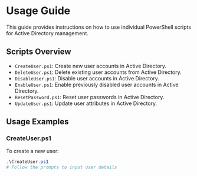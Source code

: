 # Usage Guide

This guide provides instructions on how to use individual PowerShell scripts for Active Directory management.

## Scripts Overview

- `CreateUser.ps1`: Create new user accounts in Active Directory.
- `DeleteUser.ps1`: Delete existing user accounts from Active Directory.
- `DisableUser.ps1`: Disable user accounts in Active Directory.
- `EnableUser.ps1`: Enable previously disabled user accounts in Active Directory.
- `ResetPassword.ps1`: Reset user passwords in Active Directory.
- `UpdateUser.ps1`: Update user attributes in Active Directory.

## Usage Examples

### CreateUser.ps1

To create a new user:
```powershell
.\CreateUser.ps1
# Follow the prompts to input user details
